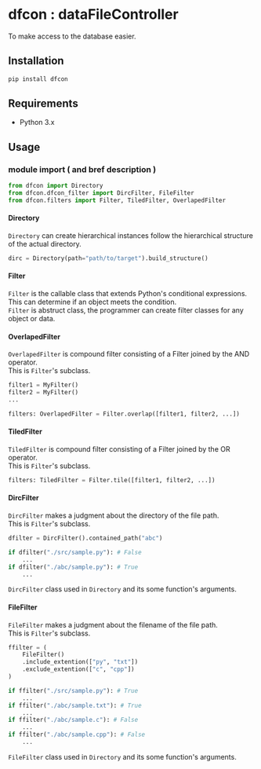 # dfcon : dataFileController
To make access to the database easier.

## Installation
```Bash
pip install dfcon
```

## Requirements
- Python 3.x

## Usage
### module import ( and bref description )
```python
from dfcon import Directory
from dfcon.dfcon_filter import DircFilter, FileFilter
from dfcon.filters import Filter, TiledFilter, OverlapedFilter
```
#### Directory
`Directory` can create hierarchical instances follow the hierarchical structure of the actual directory.
```python
dirc = Directory(path="path/to/target").build_structure()
```

#### Filter
`Filter` is the callable class that extends Python's conditional expressions.\
This can determine if an object meets the condition.\
`Filter` is abstruct class, the programmer can create filter classes for any object or data.

#### OverlapedFilter
`OverlapedFilter` is compound filter consisting of a Filter joined by the AND operator.\
This is `Filter`'s subclass.
```python
filter1 = MyFilter()
filter2 = MyFilter()
...

filters: OverlapedFilter = Filter.overlap([filter1, filter2, ...])
```

#### TiledFilter
`TiledFilter` is compound filter consisting of a Filter joined by the OR operator.\
This is `Filter`'s subclass.
```python
filters: TiledFilter = Filter.tile([filter1, filter2, ...])
```

#### DircFilter
`DircFilter` makes a judgment about the directory of the file path.\
This is `Filter`'s subclass.
```python
dfilter = DircFilter().contained_path("abc")

if dfilter("./src/sample.py"): # False
    ...
if dfilter("./abc/sample.py"): # True
    ...
```
`DircFilter` class used in `Directory` and its some function's arguments.

#### FileFilter
`FileFilter` makes a judgment about the filename of the file path.\
This is `Filter`'s subclass.
```python
ffilter = (
    FileFilter()
    .include_extention(["py", "txt"])
    .exclude_extention(["c", "cpp"])
)

if ffilter("./src/sample.py"): # True
    ...
if ffilter("./abc/sample.txt"): # True
    ...
if ffilter("./abc/sample.c"): # False
    ...
if ffilter("./abc/sample.cpp"): # False
    ...
```
`FileFilter` class used in `Directory` and its some function's arguments.